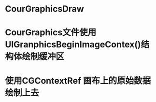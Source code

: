# CourGraphicsDraw
# CourGraphics文件使用UIGranphicsBeginImageContex()结构体绘制缓冲区
# 使用CGContextRef 画布上的原始数据绘制上去

